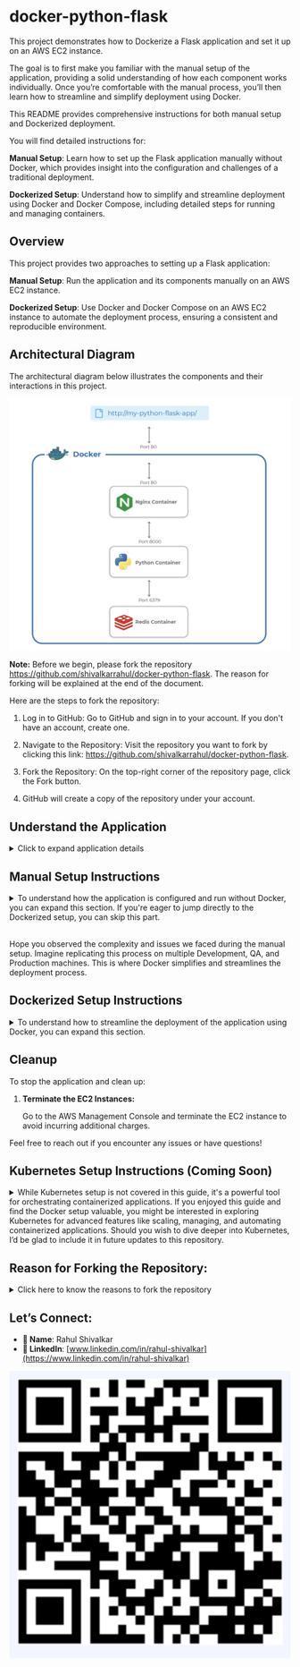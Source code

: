 # docker-python-flask

This project demonstrates how to Dockerize a Flask application and set it up on an AWS EC2 instance. 

The goal is to first make you familiar with the manual setup of the application, providing a solid understanding of how each component works individually. Once you’re comfortable with the manual process, you’ll then learn how to streamline and simplify deployment using Docker. 

This README provides comprehensive instructions for both manual setup and Dockerized deployment. 

You will find detailed instructions for:

**Manual Setup**: Learn how to set up the Flask application manually without Docker, which provides insight into the configuration and challenges of a traditional deployment.

**Dockerized Setup**: Understand how to simplify and streamline deployment using Docker and Docker Compose, including detailed steps for running and managing containers.

## Overview

This project provides two approaches to setting up a Flask application:

**Manual Setup**: Run the application and its components manually on an AWS EC2 instance.

**Dockerized Setup**: Use Docker and Docker Compose on an AWS EC2 instance to automate the deployment process, ensuring a consistent and reproducible environment.


## Architectural Diagram

The architectural diagram below illustrates the components and their interactions in this project. 

![Architectural Diagram](images/architecture-diagram.png)

**Note:** Before we begin, please fork the repository https://github.com/shivalkarrahul/docker-python-flask. The reason for forking will be explained at the end of the document.

Here are the steps to fork the repository:

1. Log in to GitHub:
   Go to GitHub and sign in to your account. If you don't have an account, create one.
   
3. Navigate to the Repository:
   Visit the repository you want to fork by clicking this link: https://github.com/shivalkarrahul/docker-python-flask.
   
3. Fork the Repository:
   On the top-right corner of the repository page, click the Fork button.
   
4. GitHub will create a copy of the repository under your account.


## Understand the Application

<details>
  <summary>Click to expand application details</summary>

### Flask Application

The Flask application is a Python web application built using the Flask framework. Flask is a lightweight web framework that is easy to set up and scale. It is used here to create a simple web service with a few endpoints.

**Files in the Flask Folder:(For the Dockerized Setup)**

- **`Dockerfile`**: This file contains the instructions to build a Docker image for the Flask application. It sets up the environment, installs dependencies, and defines how to run the Flask application.

- **`main.py`**: This is the main application file where the Flask web server is defined. It includes the routes and logic for handling HTTP requests.

- **`requirements.txt`**: This file lists the Python dependencies required for the Flask application. Docker uses this file to install the necessary packages inside the Docker container.

### Nginx Proxy

Nginx is used as a reverse proxy server to forward requests to the Flask application. It handles incoming HTTP requests and directs them to the Flask application container.

**Files in the Nginx Folder:(For the Dockerized Setup)**

- **`Dockerfile`**: This file contains the instructions to build a Docker image for the Nginx server. It sets up Nginx with the required configuration to serve as a reverse proxy.

- **`conf`**: This folder contains the Nginx configuration files. The primary configuration file, `default.conf`, sets up the proxy rules, such as forwarding requests to the Flask application and handling static files.

### Redis

In this setup, Redis is used solely to keep track of the application hit count. The Redis container is configured to work with the Flask application but does not have any associated files or directories in this project. 

</details>

## Manual Setup Instructions

<details>
  <summary>To understand how the application is configured and run without Docker, you can expand this section. If you're eager to jump directly to the Dockerized setup, you can skip this part.</summary>
  
<br>Before diving into the Dockerized setup of the Python Flask application, it’s valuable to understand the manual setup process. This section provides step-by-step instructions on how to set up the application from scratch without using Docker. By following these steps, you'll gain insights into the components involved and how they interact.

### Create an EC2 Instance on AWS

1. **Select Ubuntu Version:** 24.04 LTS
2. **Amazon Machine Image (AMI):** Ubuntu Server 24.04 LTS (HVM), SSD Volume Type (ami-0e86e20dae9224db8)
3. **Volume Size:** 30 GB (8 GB will also work)
4. **Instance Type:** t2.medium (t2.micro is also acceptable)
5. **Subnet:** Public
6. **SSH Key:** `workshop-docker-python-flask` (Download the key on your machine - Download .ppk if you are having a Windows Machine)
7. **Security Group:** Allow SSH (port 22) and HTTP (port 80) for your IP

### Commands on Your Local Machine

1. **Set Permissions for Your SSH Key:**

    ```bash
    chmod 400 ~/Downloads/workshop-docker-python-flask.pem
    ```

2. **SSH into Your EC2 Instance using Terminal:**

    ```bash
    ssh -i ~/Downloads/workshop-docker-python-flask.pem ubuntu@<EC2-Public-IP>
    ```
or

2. **SSH into Your EC2 Instance from Windows using Putty:**
   - **AWS Guide:** [Step to Connect](https://docs.aws.amazon.com/AWSEC2/latest/UserGuide/connect-linux-inst-from-windows.html#putty-prereqs)
   
### Setup Application on the EC2 Instance

1. **Update and install necessary packages**
    ```bash
    sudo apt update
    ```

    ```bash
    sudo apt install python3-pip nginx redis-server -y
    ```

2. **Create directories and files for the Flask app**
    ```bash
    mkdir -p ~/my_flask_app
    ```
    
    ```bash
    cd ~/my_flask_app
    ```

    ```bash
    mkdir flask
    ```

    ```bash
    cd flask
    ```

    ```bash
    touch requirements.txt main.py
    ```

3. **Edit the `main.py` file**
   
    ```bash
    vim main.py
    ```

    Add the following code:
    ```python
    import redis
    from flask import Flask
    app = Flask(__name__)
    redis = redis.Redis(host='0.0.0.0', port=6379, db=0)

    @app.route('/')
    def hello_world():
        return 'This is a Python Flask Application with Redis accessed through Nginx'

    @app.route('/visitor')
    def visitor():
        redis.incr('visitor')
        visitor_num = redis.get('visitor').decode("utf-8")
        return "Visit Number = : %s" % (visitor_num)

    @app.route('/visitor/reset')
    def reset_visitor():
        redis.set('visitor', 0)
        visitor_num = redis.get('visitor').decode("utf-8")
        return "Visitor Count has been reset to %s" % (visitor_num)
    ```

<details>
  <summary> Instructions for vim command </summary>

1. Open the file using `vim` command
2. Enter Insert Mode:

   * Press `i` to go into Insert Mode and start editing the file. 

3. Save and Exit:

   * Press `Esc` to exit Insert Mode.
   * Type `:wq` and press `Enter` to save and exit.
   * If you want to save without exiting, type `:w`.
   * To quit without saving changes, use `:q!`.
</details>

5. **Create the `requirements.txt` file**
    ```bash
    vim requirements.txt
    ```

    Add the following:
    ```txt
    redis==3.4.1
    gunicorn>=20,<21
    Flask==2.0.3
    ```

6. **Install dependencies**

    ```bash
    pip3 install -r requirements.txt 
    ```
    You will face an issue here; ignore it and proceed. We will use Python Virtual Environment

    ```bash
    sudo apt install python3-venv -y
    ```

    ```bash
    python3 -m venv venv
    ```

    ```bash
    source venv/bin/activate
    ```

    ```bash
    pip install -r requirements.txt
    ```

7. **Run the app using Gunicorn**
    ```bash
    gunicorn -w 4 -b 0.0.0.0:8000 main:app
    ```

    You will face an issue here. We will fix it by adding the dependency in requirements.txt

8. **Freeze the dependencies (optional)**
    ```bash
    pip3 freeze
    ```

9. **Update the `requirements.txt` if necessary**

    update the requirements.txt

    ```bash
    vim requirements.txt
    ```
        
    ```txt
    redis==3.4.1
    gunicorn>=20,<21
    Flask==2.0.3
    Werkzeug==2.0.3
    ```

    ```bash
    pip3 install -r requirements.txt 
    ```

10. **Run the app using Gunicorn**
    ```bash
    gunicorn -w 4 -b 0.0.0.0:8000 main:app
    ```    

**Note:**  Keep the Flask application running in the current session. Open a new terminal session and reconnect to the EC2 instance.

11. **Configure Nginx for proxying requests to the Flask app**
    ```bash
    sudo vim /etc/nginx/sites-available/my_flask_app
    ```

    Add the following configuration:
    ```nginx
    server {
        listen 80;
        server_name localhost;

        location / {
            proxy_pass http://127.0.0.1:8000;
        }

        location /hit {
            proxy_pass http://127.0.0.1:8000/visitor;
        }

        location /hit/reset {
            proxy_pass http://127.0.0.1:8000/visitor/reset;
        }
    }
    ```

12. **Link the Nginx configuration and restart Nginx**
    ```bash
    sudo ln -s /etc/nginx/sites-available/my_flask_app /etc/nginx/sites-enabled/
    ```

    ```bash
    sudo nginx -t
    ```

    ```bash
    sudo rm /etc/nginx/sites-enabled/default
    ```

    ```bash
    sudo systemctl restart nginx
    ```

13. **Access the application**

Once the Nginx, Python and Redis services are running, you can access the application through your web browser:

- **Home Page:** [http://EC2-Public-IP:80/](http://EC2-Public-IP:80/)
- **Hit Endpoint:** [http://EC2-Public-IP:80/hit](http://EC2-Public-IP:80/hit)
- **Reset Endpoint:** [http://EC2-Public-IP:80/hit/reset](http://EC2-Public-IP:80/hit/reset)

Replace `EC2-Public-IP` with your EC2 instance's actual public IP addres

14. **Stop the Applicatoin**
   
    Stop Nginx
       ```bash
       sudo service nginx  stop
       ```
    Stop Redis
       ```bash
       sudo service redis  stop
       ```
   
    Stop Flask Application
       <br> Press `Ctrl + C` in the terminal where `gunicorn -w 4 -b 0.0.0.0:8000 main:app` is running.

</details>


<br> Hope you observed the complexity and issues we faced during the manual setup. Imagine replicating this process on multiple Development, QA, and Production machines. This is where Docker simplifies and streamlines the deployment process.

## Dockerized Setup Instructions

<details>
  <summary>To understand how to streamline the deployment of the application using Docker, you can expand this section.</summary>

### Create an EC2 Instance on AWS

1. **Select Ubuntu Version:** 24.04 LTS
2. **Amazon Machine Image (AMI):** Ubuntu Server 24.04 LTS (HVM), SSD Volume Type (ami-0e86e20dae9224db8)
3. **Volume Size:** 30 GB (8 GB will also work)
4. **Instance Type:** t2.medium (t2.micro is also acceptable)
5. **Subnet:** Public
6. **SSH Key:** `workshop-docker-python-flask` (Download the key on your machine - Download .ppk if you are having a Windows Machine)
7. **Security Group:** Allow SSH (port 22) and HTTP (port 80) for your IP

### Commands on Your Local Machine

1. **Set Permissions for Your SSH Key:**

    ```bash
    chmod 400 ~/Downloads/workshop-docker-python-flask.pem
    ```

2. **SSH into Your EC2 Instance using Terminal:**

    ```bash
    ssh -i ~/Downloads/workshop-docker-python-flask.pem ubuntu@<EC2-Public-IP>
    ```
or

2. **SSH into Your EC2 Instance from Windows using Putty:**
   - **AWS Guide:** [Step to Connect](https://docs.aws.amazon.com/AWSEC2/latest/UserGuide/connect-linux-inst-from-windows.html#putty-prereqs)

### Setup Docker on the EC2 Instance

1. **Install Docker:**

    - **Update the package index and install prerequisites:**

        ```bash
        sudo apt-get update
        ```

        ```bash
        sudo apt-get install ca-certificates curl -y
        ```

    - **Add Docker’s GPG key:**

        ```bash
        sudo curl -fsSL https://download.docker.com/linux/ubuntu/gpg | sudo gpg --dearmor -o /usr/share/keyrings/docker-archive-keyring.gpg
        ```

    - **Add Docker’s repository:**

        ```bash
        echo "deb [arch=$(dpkg --print-architecture) signed-by=/usr/share/keyrings/docker-archive-keyring.gpg] https://download.docker.com/linux/ubuntu $(lsb_release -cs) stable" | sudo tee /etc/apt/sources.list.d/docker.list > /dev/null
        ```

    - **Install Docker:**

        ```bash
        sudo apt-get update
        ```

        ```bash
        sudo apt-get install docker-ce docker-ce-cli containerd.io docker-compose-plugin -y
        ```

    - **Verify Docker Installation:**

        ```bash
        sudo docker run hello-world
        ```

    - **Allow Non-Root User to Run Docker Commands:**

        ```bash
        sudo groupadd docker
        ```

        ```bash
        sudo usermod -aG docker $USER
        ```

        ```bash
        newgrp docker
        ```

2. **Clone the Project Repository:**

    ```bash
    cd /home/ubuntu/
    ```

    ```bash
    git clone https://github.com/shivalkarrahul/docker-python-flask.git
    ```

    ```bash
    cd docker-python-flask/
    ```

### Run the Application Manually

If you prefer to start each container manually, follow these steps:

1. **Start the Redis Container:**

    ```bash
    docker run -d --name redis redis:alpine
    ```

2. **Build and Start the Flask Application Container:**

    ```bash
    docker build -t flask flask/
    ```

    ```bash
    docker run -d --name app --link redis:redis -p 8000:8000 -v app:/app flask
    ```

3. **Build and Start the Nginx Proxy Container:**

    ```bash
    docker build -t nginx nginx/
    ```

    ```bash
    docker run -d --name proxy --link app:app -p 80:80 --restart always nginx
    ```

4. **Stop the Nginx Proxy, Flask and Redis Container:**

    ```bash
    docker stop proxy app redis
    ```
    

### Alternative: Using Docker Compose

For a simpler setup, you can use Docker Compose to manage all containers with a single command. Docker Compose can start the containers in the foreground or background, depending on your preference:


- **Start Containers in the Foreground:**

    ```bash
    docker compose up
    ```

    This command will start all containers and keep the terminal open with their logs.

- **Stop Containers running in the Foreground:**

    Press `Ctrl + C` in the terminal where `docker compose up` is running.

- **Start Containers in the Background:**

    If you want to run the containers in the background, add the `-d` flag:

    ```bash
    docker compose up -d
    ```

    This command will start the containers in detached mode, allowing you to continue using the terminal.

- **Stop and Remove Containers:**

    To stop and remove all containers created by Docker Compose, use:

    ```bash
    docker compose down
    ```

    This command will stop and clean up the containers, networks, and volumes defined in the `docker-compose.yml` file.


### Access the Application

- **Restart Containers:**

    As we have stopped the containers, start them again to access the application:

    ```bash
    docker compose up -d
    ```

- **Stop Containers:**

    ```bash
    docker compose down
    ```    

Once the application containers are running, you can access the application through your web browser:

- **Home Page:** [http://EC2-Public-IP:80/](http://EC2-Public-IP:80/)
- **Hit Endpoint:** [http://EC2-Public-IP:80/hit](http://EC2-Public-IP:80/hit)
- **Reset Endpoint:** [http://EC2-Public-IP:80/hit/reset](http://EC2-Public-IP:80/hit/reset)

Replace `EC2-Public-IP` with your EC2 instance's actual public IP address.

### Storing and Sharing Docker Images with ECR

This section covers how to store and share your Docker images using AWS Elastic Container Registry (ECR). ECR is a fully-managed container registry that makes it easy to store, manage, and deploy Docker container images.

#### Step 1: Create and Attach a Role to the EC2 Instance for ECR Access
To allow an EC2 instance to push/pull images from ECR, you need to attach an appropriate IAM role with ECR permissions.

1. Go to the **IAM console**, choose **Create Role > AWS service > Select EC2 in Service or use case Drop Down > Select EC2 in Use Case > Click Next**
2. Search and Select `AmazonEC2ContainerRegistryFullAccess`, then click on the **Next** button.
3. Give a name to the role (e.g. `demo-ecr-role`) and Click on the **Create Role** button.
4. Go to your **EC2 instance**, choose **Actions > Security > Modify IAM Role** and assign the newly created role.

Now, your EC2 instance has permissions to interact with ECR, allowing you to push and pull images.


#### Step 2: Create an ECR Repository
To store your Docker images, you first need to create an ECR repository.

1. Search and Open the **Amazon ECR**.
2. Choose **Create repository**.
3. Enter a **name** for your repository (e.g., `my-python-flask-app`).
4. Keep the other settings to default.
5. Click **Create repository**.

#### Step 3: Authenticate Docker to ECR
Once the repository is created, authenticate Docker to your ECR registry by running the following AWS CLI command:

Syntax: 
```bash
aws ecr get-login-password --region <your-region> | docker login --username AWS --password-stdin <aws-account-id>.dkr.ecr.<your-region>.amazonaws.com
```

Replace `your-region` and `aws-account-id` with your specific AWS region and account ID.

The command will fail here, as we don't have `aws cli` on our machine. Install `aws cli` using the following commands.


```bash
curl "https://awscli.amazonaws.com/awscli-exe-linux-x86_64.zip" -o "awscliv2.zip"
```

```bash
unzip awscliv2.zip
```

This will also fail as we dont have `unzip` command on our machine. Install `unzip` using the following command.

```bash
sudo apt install unzip
```

```bash
unzip awscliv2.zip
```

```bash
sudo ./aws/install
```

Now, again try to login

Syntax: 
```bash
aws ecr get-login-password --region <your-region> | docker login --username AWS --password-stdin <aws-account-id>.dkr.ecr.<your-region>.amazonaws.com
```

Replace `your-region` and `aws-account-id` with your specific AWS region and account ID.

**Note:** You should see the `Login Succeeded` message at the end of the logs after executing the above command.

#### Step 3: Tag and Push Docker Images to ECR

Tag your Docker image so that it points to your ECR repository:

First, let's list the images.

```bash
docker images
```
Now, let's tag the images

Syntax:

```bash
docker tag <local-image>:<tag> <aws-account-id>.dkr.ecr.<your-region>.amazonaws.com/<repository-name>:<tag>
```

Then, push the image to the ECR repository:

Syntax:

```bash
docker push <aws-account-id>.dkr.ecr.<your-region>.amazonaws.com/<repository-name>:<tag>
```

**Note:** In this guide, we created only one repository and pushed a single image to ECR. However, since we also have images for Nginx and Redis, you can create separate repositories for these services and push their images as well, if needed.

</details>





## Cleanup

To stop the application and clean up:

1. **Terminate the EC2 Instances:**

    Go to the AWS Management Console and terminate the EC2 instance to avoid incurring additional charges.


Feel free to reach out if you encounter any issues or have questions!    

## Kubernetes Setup Instructions (Coming Soon)

<details>
  <summary>While Kubernetes setup is not covered in this guide, it's a powerful tool for orchestrating containerized applications. If you enjoyed this guide and find the Docker setup valuable, you might be interested in exploring Kubernetes for advanced features like scaling, managing, and automating containerized applications. Should you wish to dive deeper into Kubernetes, I’d be glad to include it in future updates to this repository.</summary>

</details>

## Reason for Forking the Repository:

<details>

<summary> Click here to know the reasons to fork the repository </summary>

<br> Forking the repository allows you to create a personal copy of the project under your own GitHub account. This gives you the flexibility to:

* Experiment with the code without affecting the original repository.
  
* Make changes, improvements, or adjustments to suit your own project requirements.
  
* Contribute back to the original project by submitting a pull request if you would like your changes to be reviewed and potentially merged.

</details>

## Let’s Connect:

- **👤 Name**: Rahul Shivalkar  
- **🔗 LinkedIn**: [www.linkedin.com/in/rahul-shivalkar](https://www.linkedin.com/in/rahul-shivalkar)

![LinkedInQR](images/my-linkedin-qr.png)





    
